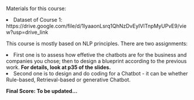 Materials for this course:
<li> Dataset of Course 1: https://drive.google.com/file/d/1lyaaonLsrq1QhNzDvEyIVlTnpMyUPvE9/view?usp=drive_link</li>

This course is mostly based on NLP principles. There are two assignments: 
<li> First one is to assess how effetive the chatbots are for the business and companies you chose; then to design a blueprint according to the previous work. <b>For details, look at p35 of the slides.</b></li>
<li>Second one is to design and do coding for a Chatbot - it can be whether Rule-based, Retrieval-based or generative Chatbot.</li>

**Final Score: To be updated...**
